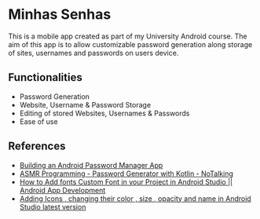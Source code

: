 
# Minhas Senhas

This is a mobile app created as part of my University Android course. The aim of this app is to allow customizable password generation along storage of sites, usernames and passwords on users device.


## Functionalities

- Password Generation
- Website, Username & Password Storage
- Editing of stored Websites, Usernames & Passwords
- Ease of use





## References

 - [Building an Android Password Manager App](https://www.youtube.com/watch?v=gLEQOQQ98RI)
 - [ASMR Programming - Password Generator with Kotlin - NoTalking](https://www.youtube.com/watch?v=GNa6H_yo2mU)
 - [How to Add fonts Custom Font in your Project in Android Studio || Android App Development](https://www.youtube.com/watch?v=LeDoXuwJ3ZM)
 - [Adding Icons , changing their color , size , opacity and name in Android Studio latest version](https://www.youtube.com/watch?v=DlF-JxBNX20)
